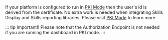 
If your platform is configured to run in [PKI Mode](/dashboard/install-guide/installModes.html#pki-auth-mode) then the user's id is derived from the certificate.
No extra work is needed when integrating Skills Display and Skills reporting libraries. 
Please visit [PKI Mode](/dashboard/install-guide/installModes.html#pki-auth-mode) to learn more.   

::: tip Important!!
Please note that the Authorization Endpoint is not needed if you are running the dashboard in PKI mode. 
:::
